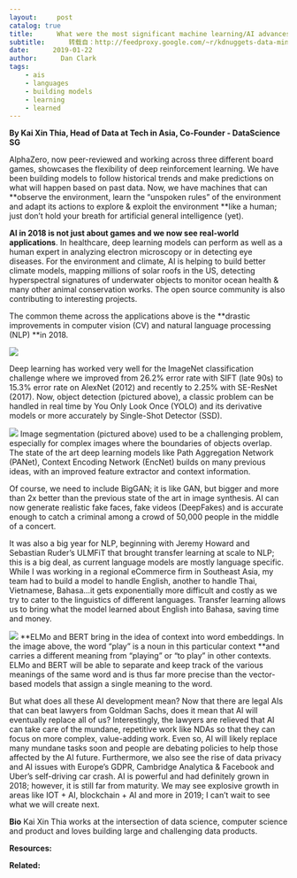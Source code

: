 ```yaml
---
layout:     post
catalog: true
title:      What were the most significant machine learning/AI advances in 2018?
subtitle:      转载自：http://feedproxy.google.com/~r/kdnuggets-data-mining-analytics/~3/qRLq4kUDsoU/machine-learning-ai-advances-2018.html
date:      2019-01-22
author:      Dan Clark
tags:
    - ais
    - languages
    - building models
    - learning
    - learned
---
```


**By Kai Xin Thia, Head of Data at Tech in Asia, Co-Founder - DataScience SG**

AlphaZero, now peer-reviewed and working across three different board games, showcases the flexibility of deep reinforcement learning. We have been building models to follow historical trends and make predictions on what will happen based on past data. Now, we have machines that can **observe the environment, learn the “unspoken rules” of the environment and adapt its actions to explore & exploit the environment **like a human; just don’t hold your breath for artificial general intelligence (yet).

**AI in 2018 is not just about games and we now see real-world applications**. In healthcare, deep learning models can perform as well as a human expert in analyzing electron microscopy or in detecting eye diseases. For the environment and climate, AI is helping to build better climate models, mapping millions of solar roofs in the US, detecting hyperspectral signatures of underwater objects to monitor ocean health & many other animal conservation works. The open source community is also contributing to interesting projects.

The common theme across the applications above is the **drastic improvements in computer vision (CV) and natural language processing (NLP) **in 2018.

![](https://www.kdnuggets.com/wp-content/uploads/machine-learning-advancements-fig-1.jpg)


Deep learning has worked very well for the ImageNet classification challenge where we improved from 26.2% error rate with SIFT (late 90s) to 15.3% error rate on AlexNet (2012) and recently to 2.25% with SE-ResNet (2017). Now, object detection (pictured above), a classic problem can be handled in real time by You Only Look Once (YOLO) and its derivative models or more accurately by Single-Shot Detector (SSD).

![](https://www.kdnuggets.com/wp-content/uploads/machine-learning-advancements-fig-2.jpg)
Image segmentation (pictured above) used to be a challenging problem, especially for complex images where the boundaries of objects overlap. The state of the art deep learning models like Path Aggregation Network (PANet), Context Encoding Network (EncNet) builds on many previous ideas, with an improved feature extractor and context information.

Of course, we need to include BigGAN; it is like GAN, but bigger and more than 2x better than the previous state of the art in image synthesis. AI can now generate realistic fake faces, fake videos (DeepFakes) and is accurate enough to catch a criminal among a crowd of 50,000 people in the middle of a concert.

It was also a big year for NLP, beginning with Jeremy Howard and Sebastian Ruder’s ULMFiT that brought transfer learning at scale to NLP; this is a big deal, as current language models are mostly language specific. While I was working in a regional eCommerce firm in Southeast Asia, my team had to build a model to handle English, another to handle Thai, Vietnamese, Bahasa…it gets exponentially more difficult and costly as we try to cater to the linguistics of different languages. Transfer learning allows us to bring what the model learned about English into Bahasa, saving time and money.

![](https://www.kdnuggets.com/wp-content/uploads/machine-learning-advancements-fig-3.jpg)
**ELMo and BERT bring in the idea of context into word embeddings. In the image above, the word “play” is a noun in this particular context **and carries a different meaning from “playing” or “to play” in other contexts. ELMo and BERT will be able to separate and keep track of the various meanings of the same word and is thus far more precise than the vector-based models that assign a single meaning to the word.

But what does all these AI development mean? Now that there are legal AIs that can beat lawyers from Goldman Sachs, does it mean that AI will eventually replace all of us? Interestingly, the lawyers are relieved that AI can take care of the mundane, repetitive work like NDAs so that they can focus on more complex, value-adding work. Even so, AI will likely replace many mundane tasks soon and people are debating policies to help those affected by the AI future. Furthermore, we also see the rise of data privacy and AI issues with Europe’s GDPR, Cambridge Analytica & Facebook and Uber’s self-driving car crash. AI is powerful and had definitely grown in 2018; however, it is still far from maturity. We may see explosive growth in areas like IOT + AI, blockchain + AI and more in 2019; I can’t wait to see what we will create next.

**Bio** Kai Xin Thia works at the intersection of data science, computer science and product and loves building large and challenging data products.

**Resources:**

**Related:**


